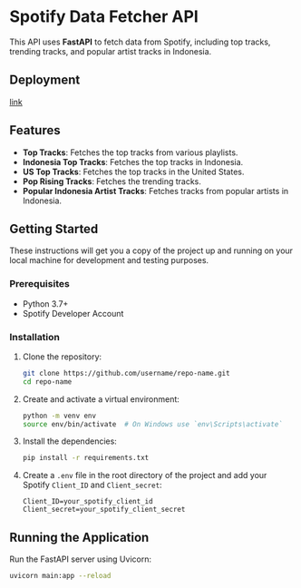 # Spotify Data Fetcher API

This API uses **FastAPI** to fetch data from Spotify, including top tracks, trending tracks, and popular artist tracks in Indonesia.

## Deployment

[link](https://spotify-data-fetcher-api.vercel.app/)

## Features

- **Top Tracks**: Fetches the top tracks from various playlists.
- **Indonesia Top Tracks**: Fetches the top tracks in Indonesia.
- **US Top Tracks**: Fetches the top tracks in the United States.
- **Pop Rising Tracks**: Fetches the trending tracks.
- **Popular Indonesia Artist Tracks**: Fetches tracks from popular artists in Indonesia.

## Getting Started

These instructions will get you a copy of the project up and running on your local machine for development and testing purposes.

### Prerequisites

- Python 3.7+
- Spotify Developer Account

### Installation

1. Clone the repository:

    ```bash
    git clone https://github.com/username/repo-name.git
    cd repo-name
    ```

2. Create and activate a virtual environment:

    ```bash
    python -m venv env
    source env/bin/activate  # On Windows use `env\Scripts\activate`
    ```

3. Install the dependencies:

    ```bash
    pip install -r requirements.txt
    ```

4. Create a `.env` file in the root directory of the project and add your Spotify `Client_ID` and `Client_secret`:

    ```env
    Client_ID=your_spotify_client_id
    Client_secret=your_spotify_client_secret
    ```

## Running the Application

Run the FastAPI server using Uvicorn:

```bash
uvicorn main:app --reload

